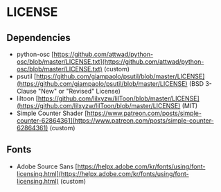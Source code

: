 # LICENSE
## Dependencies
* python-osc [https://github.com/attwad/python-osc/blob/master/LICENSE.txt](https://github.com/attwad/python-osc/blob/master/LICENSE.txt) (custom)
* psutil [https://github.com/giampaolo/psutil/blob/master/LICENSE](https://github.com/giampaolo/psutil/blob/master/LICENSE) (BSD 3-Clause "New" or "Revised" License)
* liltoon [https://github.com/lilxyzw/lilToon/blob/master/LICENSE](https://github.com/lilxyzw/lilToon/blob/master/LICENSE) (MIT)
* Simple Counter Shader [https://www.patreon.com/posts/simple-counter-62864361](https://www.patreon.com/posts/simple-counter-62864361) (custom)
## Fonts
* Adobe Source Sans [https://helpx.adobe.com/kr/fonts/using/font-licensing.html](https://helpx.adobe.com/kr/fonts/using/font-licensing.html) (custom)
